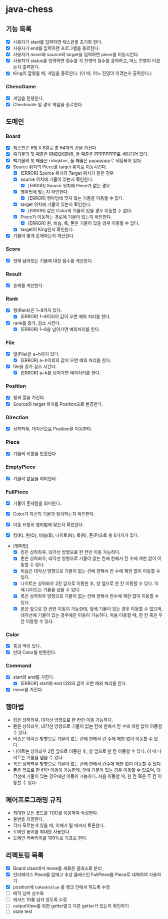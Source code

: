 # java-chess

## 기능 목록

- [x] 사용자가 start를 입력하면 체스판을 초기화 한다.
- [x] 사용자가 end를 입력하면 프로그램을 종료한다.
- [x] 사용자가 move와 source와 target을 입력하면 piece를 이동시킨다.
- [x] 사용자가 status를 입력하면 점수를 각 진영의 점수를 출력하고, 어느 진영이 이겼는지 출력한다.
- [x] King이 잡혔을 때, 게임을 종료한다. (이 때, 어느 진영이 이겼는지 출력한다.)

### ChessGame

- [x] 게임을 진행한다.
- [x] Checkmate 일 경우 게임을 종료한다.

## 도메인

### Board

- [x] 체스판은 8행 X 8열로 총 64개의 칸을 가진다.
- [x] 흑기물의 첫 째줄은 RNBQKBNR, 둘 째줄은 PPPPPPPP로 세팅되어 있다.
- [x] 백기물의 첫 째줄은 rnbqkbnr, 둘 째줄은 pppppppp로 세팅되어 있다.
- [x] Source 위치의 Piece를 target 위치로 이동시킨다.
    - [x] [ERROR] Source 위치와 Target 위치가 같은 경우
    - [x] source 위치에 기물이 있는지 확인한다.
        - [x] [ERROR] Source 위치에 Piece가 없는 경우
    - [x] 행마법에 맞는지 확인한다.
        - [x] [ERROR] 행마법에 맞지 않는 기물을 이동할 수 없다.
    - [x] target 위치에 기물이 있는지 확인한다.
        - [x] [ERROR] 같은 Color의 기물이 있을 경우 이동할 수 없다.
    - [x] Piece가 이동하는 경로에 기물이 있는지 확인한다.
        - [x] [ERROR] 퀸, 비숍, 룩, 폰은 기물이 있을 경우 이동할 수 없다.
    - [x] target이 King인지 확인한다.
- [x] 기물이 몇개 존재하는지 계산한다.

### Score

- [x] 현재 남아있는 기물에 대한 점수를 계산한다.

### Result

- [x] 승패를 계산한다.

### Rank

- [x] 행(Rank)은 1~8까지 있다.
    - [x] [ERROR] 1~8이외의 값이 오면 예외 처리를 한다.
- [x] rank를 증가, 감소 시킨다.
    - [x] [ERROR] 1~8을 넘어가면 예외처리를 한다.

### File

- [x] 열(File)은 a~h까지 있다.
    - [x] [ERROR] a~h이외의 값이 오면 예외 처리를 한다.
- [x] file을 증가 감소 시킨다.
    - [x] [ERROR] a~h를 넘어가면 예외처리를 한다.

### Position

- [x] 행과 열을 가진다.
- [x] Source와 target 위치를 Position으로 변경한다.

### Direction

- [x] 상하좌우, 대각선으로 Position을 이동한다.

### Piece

- [x] 기물의 이름을 반환한다.

### EmptyPiece

- [x] 기물이 없음을 의미한다.

### FullPiece

- [x] 기물이 존재함을 의미한다.
- [x] Color가 자신의 기물과 일치하는지 확인한다.
- [x] 이동 요청이 행마법에 맞는지 확인한다.

- [x] 킹(K), 퀸(Q), 비숍(B), 나이트(N), 룩(R), 폰(P)으로 총 6가지가 있다.
- [행마법]
    - [x] 킹은 상하좌우, 대각선 방향으로 한 칸만 이동 가능하다.
    - [x] 퀸은 상하좌우, 대각선 방향으로 기물이 없는 칸에 한해서 칸 수에 제한 없이 이동할 수 있다.
    - [x] 비숍은 대각선 방향으로 기물이 없는 칸에 한해서 칸 수에 제한 없이 이동할 수 있다.
    - [x] 나이트는 상하좌우 2칸 앞으로 이동한 후, 양 옆으로 한 칸 이동할 수 있다. 이 때 나이트는 기물을 넘을 수 있다.
    - [x] 룩은 상하좌우 방향으로 기물이 없는 칸에 한해서 칸수에 제한 없이 이동할 수 있다.
    - [x] 폰은 앞으로 한 칸만 이동이 가능한데, 앞에 기물이 있는 경우 이동할 수 없으며, 대각선에 기물이 있는 경우에만 이동이 가능하다. 처음 이동할 때, 한 칸 혹은
      두 칸 이동할 수 있다.

### Color

- [x] 흑과 백이 있다.
- [x] 반대 Color를 반환한다.

### Command

- [x] start와 end를 가진다.
    - [x] [ERROR] start와 end 이외의 값이 오면 예외 처리를 한다.
- [x] move를 가진다.

## 행마법

- 킹은 상하좌우, 대각선 방향으로 한 칸만 이동 가능하다.
- 퀸은 상하좌우, 대각선 방향으로 기물이 없는 칸에 한해서 칸 수에 제한 없이 이동할 수 있다.
- 비숍은 대각선 방향으로 기물이 없는 칸에 한해서 칸 수에 제한 없이 이동할 수 있다.
- 나이트는 상하좌우 2칸 앞으로 이동한 후, 양 옆으로 한 칸 이동할 수 있다. 이 때 나이트는 기물을 넘을 수 있다.
- 룩은 상하좌우 방향으로 기물이 없는 칸에 한해서 칸수에 제한 없이 이동할 수 있다.
- 폰은 앞으로 한 칸만 이동이 가능한데, 앞에 기물이 있는 경우 이동할 수 없으며, 대각선에 기물이 있는 경우에만 이동이 가능하다. 처음 이동할 때, 한 칸 혹은 두 칸 이동할
  수 있다.

## 페어프로그래밍 규칙

- 최대한 모든 코드를 TDD를 이용하여 작성한다.
- 불변을 지향한다.
- 각자 모르는게 있을 때, 이해가 될 때까지 토론한다.
- 도메인 용어를 최대한 사용한다.
- 도메인 커버리지를 100%로 목표로 한다.

## 리펙토링 목록

- [x]  Board class에서 move를 새로운 클래스로 분리
- [x]  인터페이스 Piece를 없애고 추상 클래스인 FullPiece를 Piece로 대체하여 사용하기
- [x]  position에 `toRankValue` 를 랭크 안에서 하도록 수정
- [ ]  매직 넘버 상수화
- [ ]  메서드 10줄 넘지 않도록 수정
- [ ]  outputView를 위한 getter말고 다른 getter가 있는지 확인하기
- [ ]  state test